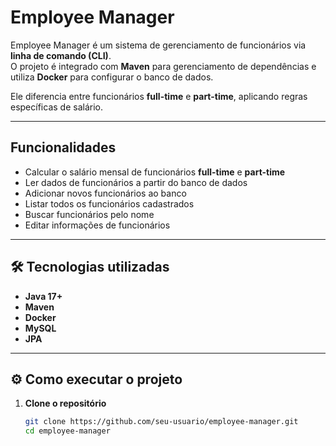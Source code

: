 #  Employee Manager

Employee Manager é um sistema de gerenciamento de funcionários via **linha de comando (CLI)**.  
O projeto é integrado com **Maven** para gerenciamento de dependências e utiliza **Docker** para configurar o banco de dados.  

Ele diferencia entre funcionários **full-time** e **part-time**, aplicando regras específicas de salário.

---

##  Funcionalidades
-  Calcular o salário mensal de funcionários **full-time** e **part-time**  
-  Ler dados de funcionários a partir do banco de dados  
-  Adicionar novos funcionários ao banco  
-  Listar todos os funcionários cadastrados  
-  Buscar funcionários pelo nome  
-  Editar informações de funcionários  

---

## 🛠️ Tecnologias utilizadas
- **Java 17+**  
- **Maven**  
- **Docker**
- **MySQL**
- **JPA**

---

## ⚙️ Como executar o projeto

1. **Clone o repositório**  
   ```bash
   git clone https://github.com/seu-usuario/employee-manager.git
   cd employee-manager
